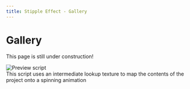 ```yaml
---
title: Stipple Effect - Gallery
---
```

# Gallery

<!-- TODO -->

This page is still under construction!

<div class="media-container">
    <img class="media" src="{{ site.baseurl }}/docs/assets/graphics/complex-preview.gif" alt="Preview script" loading="lazy">
    <div class="caption">
        This script uses an intermediate lookup texture to map the contents of the project onto a spinning animation
    </div>
</div>

